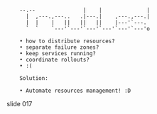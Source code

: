         
        --.--               |    |              |
          |  ,---.,---..   .|---.|    ,---.,---.|
          |  |    |   ||   ||   ||    |---'`---.
          `  `    `---'`---'`---'`---'`---'`---'o

        • how to distribute resources?
        • separate failure zones?
        • keep services running?
        • coordinate rollouts?
        • :(

        Solution:

        • Automate resources management! :D

















































































slide 017
